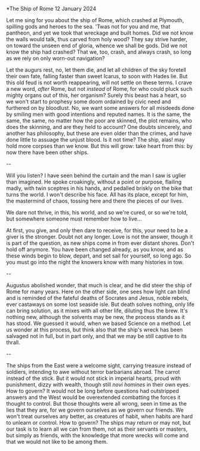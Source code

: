 *The Ship of Rome
12 January 2024

Let me sing for you about the ship of Rome,
which crashed at Plymouth, spilling gods and heroes
to the sea. 'Twas not for you and me, that pantheon,
and yet we took that wreckage and built homes.
Did we not know the walls would talk, thus carved
from holy wood? They say strive harder,
on toward the unseen end of gloria, whence we shall be gods.
Did we not know the ship had crashed? That we, too, crash,
and always crash, so long as we rely on only worn-out navigation?

Let the augurs rest, no, let them die,
and let all children of the sky foretell
their own fate, falling faster than sweet Icarus,
to soon with Hades lie. But this old feud
is not worth reappearing, will not settle on these terms.
I crave a new word, *after* Rome, but not
*instead* of Rome, for who could pluck such mighty organs
out of this, her organism? Surely this beast
has a heart, so we won't start to prophesy
some doom ordained by civic need
and furthered on by bloodlust. No,
we want some answers for all misdeeds
done by smiling men with good intentions
and reputed names. It is the same, the same, the same,
no matter how the poor are skinned,
the plot remains, who does the skinning,
and are they held to account? One doubts
sincerely, and another has philosophy, but these
are even older than the crimes, and have done little
to assuage the unjust blood. Is it not time?
The ship, alas! may hold more corpses than we know.
But this will grow: take heart from this:
by now there have been other ships.

--

Will you listen? I have seen behind the curtain
and the man I saw is uglier than imagined.
He spoke croakingly, without a point or purpose,
flailing madly, with twin sceptres in his hands,
and pedalled briskly on the bike that turns the world.
I won't describe his face. All has its place,
except for him, the mastermind of chaos,
tossing here and there the pieces of our lives.

We dare not thrive, in this, his world,
and so we're cured, or so we're told,
but somewhere someone must remember
how to live...

At first, you give, and only then
dare to receive, for this, your need
to be a giver is the stronger.
Doubt not any longer. Love
is not the answer, though it is
part of the question, as new ships
come in from ever distant shores.
Don't hold off anymore. You have been
changed already, as you know,
and as these winds begin to blow,
depart, and set sail for yourself,
so long ago. So you must go
into the night the knowers know
with many histories in tow.

--

Augustus abolished wonder, that much is clear,
and he did steer the ship of Rome for many years.
Here on the other side, one sees how light can blind
and is reminded of the fateful deaths of Socrates
and Jesus, noble rebels, ever castaways on some
lost seaside isle. But death solves nothing, only life
can bring solution, as it mixes with all other life,
diluting thus the brew. It's nothing new, although
the solvents may be new, the process stands as it has stood.
We guessed it would, when we based Science on a method.
Let us wonder at this process, but think also
that the ship's wreck has been salvaged not in full, but in part only,
and that we may be still captive to its thrall.

--

The ships from the East were a welcome sight,
carrying treasure instead of soldiers, intending to awe
without terror barbarians abroad. The carrot
instead of the stick. But it would not stick
in imperial hearts, proud with punishment, dizzy with wealth,
though still *novi homines* in their own eyes. How to govern?
It would not be long before questions had outstripped answers
and the West would be overextended combatting the forces
it thought to control. But those thoughts were all wrong,
seen in time as the lies that they are, for we govern ourselves
as we govern our friends. We won't treat ourselves any better,
as creatures of habit, when habits are hard to unlearn
or control. How to govern? The ships may return or may not,
but our task is to learn all we can from them,
not as their servants or masters, but simply as friends,
with the knowledge that more wrecks will come
and that we would not like to be among them.